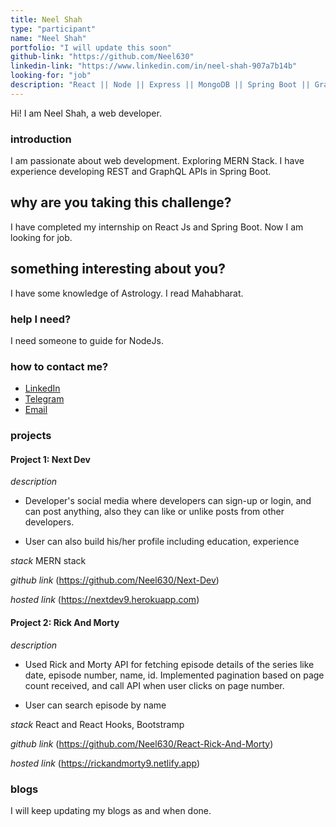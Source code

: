 ```yaml
---
title: Neel Shah
type: "participant"
name: "Neel Shah"
portfolio: "I will update this soon"
github-link: "https://github.com/Neel630"
linkedin-link: "https://www.linkedin.com/in/neel-shah-907a7b14b"
looking-for: "job"
description: "React || Node || Express || MongoDB || Spring Boot || GraphQL "
---
```


Hi! I am Neel Shah, a web developer.

### introduction

I am passionate about web development. Exploring MERN Stack. I have experience developing REST and GraphQL APIs in Spring Boot.

## why are you taking this challenge?

I have completed my internship on React Js and Spring Boot.
Now I am looking for job.

## something interesting about you?

I have some knowledge of Astrology. I read Mahabharat.

### help I need?

I need someone to guide for NodeJs.

### how to contact me?

- [LinkedIn](https://www.linkedin.com/in/neel-shah-907a7b14b)
- [Telegram](https://t.me/Gaara_9)
- [Email](neelshah19989@gmail.com)

### projects

#### Project 1: Next Dev

_description_

- Developer's social media where developers can sign-up or login,
  and can post anything, also they can like or unlike posts from
  other developers.

- User can also build his/her profile including education, experience

_stack_ MERN stack

_github link_ (https://github.com/Neel630/Next-Dev)

_hosted link_ (https://nextdev9.herokuapp.com)

#### Project 2: Rick And Morty

_description_

- Used Rick and Morty API for fetching episode details of the series like date, episode number, name, id.
  Implemented pagination based on page count received, and call API when user clicks on page number.

- User can search episode by name

_stack_ React and React Hooks, Bootstramp

_github link_ (https://github.com/Neel630/React-Rick-And-Morty)

_hosted link_ (https://rickandmorty9.netlify.app)

### blogs

I will keep updating my blogs as and when done.
